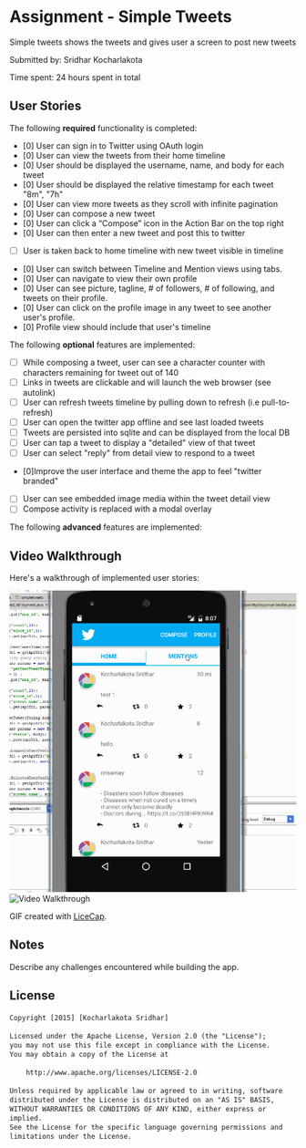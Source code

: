 # Assignment - Simple Tweets

Simple tweets shows the tweets and gives user a screen to post new tweets

Submitted by: Sridhar Kocharlakota

Time spent: 24 hours spent in total

## User Stories

The following **required** functionality is completed:

* [0] User can sign in to Twitter using OAuth login
* [0] User can view the tweets from their home timeline
* [0] User should be displayed the username, name, and body for each tweet
* [0] User should be displayed the relative timestamp for each tweet "8m", "7h"
* [0] User can view more tweets as they scroll with infinite pagination
* [0] User can compose a new tweet
* [0] User can click a “Compose” icon in the Action Bar on the top right
* [0] User can then enter a new tweet and post this to twitter
* [ ] User is taken back to home timeline with new tweet visible in timeline
* [0] User can switch between Timeline and Mention views using tabs.
* [0] User can navigate to view their own profile
* [0] User can see picture, tagline, # of followers, # of following, and tweets on their profile.
* [0] User can click on the profile image in any tweet to see another user's profile.
* [0] Profile view should include that user's timeline

The following **optional** features are implemented:

* [ ] While composing a tweet, user can see a character counter with characters remaining for tweet out of 140
* [ ] Links in tweets are clickable and will launch the web browser (see autolink)
* [ ] User can refresh tweets timeline by pulling down to refresh (i.e pull-to-refresh)
* [ ] User can open the twitter app offline and see last loaded tweets
* [ ] Tweets are persisted into sqlite and can be displayed from the local DB
* [ ] User can tap a tweet to display a "detailed" view of that tweet
* [ ] User can select "reply" from detail view to respond to a tweet
* [0]Improve the user interface and theme the app to feel "twitter branded"
* [ ] User can see embedded image media within the tweet detail view
* [ ] Compose activity is replaced with a modal overlay

The following **advanced** features are implemented:

## Video Walkthrough 

Here's a walkthrough of implemented user stories:

<img src= 'https://github.com/ksridhar3/SimpleTweets/blob/master/simpletweets_fragments.gif' alt='Video Walkthrough' />

<img src='https://github.com/ksridhar3/SimpleTweets/blob/master/simpletweets.gif' alt='Video Walkthrough' />

GIF created with [LiceCap](http://www.cockos.com/licecap/).

## Notes

Describe any challenges encountered while building the app.

## License

    Copyright [2015] [Kocharlakota Sridhar]

    Licensed under the Apache License, Version 2.0 (the "License");
    you may not use this file except in compliance with the License.
    You may obtain a copy of the License at

        http://www.apache.org/licenses/LICENSE-2.0

    Unless required by applicable law or agreed to in writing, software
    distributed under the License is distributed on an "AS IS" BASIS,
    WITHOUT WARRANTIES OR CONDITIONS OF ANY KIND, either express or implied.
    See the License for the specific language governing permissions and
    limitations under the License.
